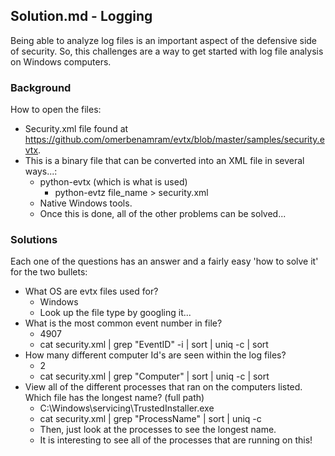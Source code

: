## Solution.md - Logging 

Being able to analyze log files is an important aspect of the defensive side of security. So, this challenges are a way to get started with log file analysis on Windows computers. 


### Background 

How to open the files: 
- Security.xml file found at https://github.com/omerbenamram/evtx/blob/master/samples/security.evtx. 
- This is a binary file that can be converted into an XML file in several ways...:
	- python-evtx (which is what is used) 
		- python-evtz file_name > security.xml
	- Native Windows tools. 
	- Once this is done, all of the other problems can be solved...

### Solutions

Each one of the questions has an answer and a fairly easy 'how to solve it' for the two bullets:
- What OS are evtx files used for? 
	- Windows 
	- Look up the file type by googling it...
- What is the most common event number in file? 
	- 4907
	- cat security.xml | grep "EventID" -i | sort | uniq -c | sort
- How many different computer Id's are seen within the log files? 
	- 2
	- cat security.xml | grep "Computer" | sort | uniq -c | sort
- View all of the different processes that ran on the computers listed. Which file has the longest name? (full path) 
	- C:\Windows\servicing\TrustedInstaller.exe
	- cat security.xml | grep "ProcessName" | sort | uniq -c
	- Then, just look at the processes to see the longest name. 
	- It is interesting to see all of the processes that are running on this! 


